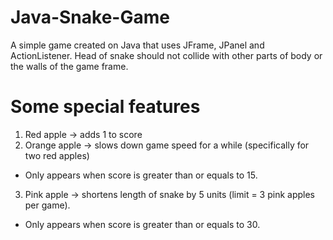 # Java-Snake-Game
A simple game created on Java that uses JFrame, JPanel and ActionListener.
Head of snake should not collide with other parts of body or the walls of the game frame.

# Some special features
1. Red apple -> adds 1 to score
2. Orange apple -> slows down game speed for a while (specifically for two red apples)
- Only appears when score is greater than or equals to 15.
3. Pink apple -> shortens length of snake by 5 units (limit = 3 pink apples per game). 
- Only appears when score is greater than or equals to 30.
